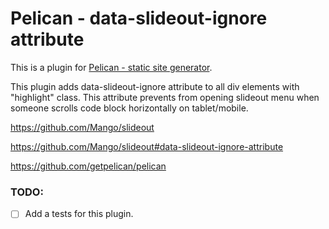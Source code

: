 # Pelican - data-slideout-ignore attribute

This is a plugin for [Pelican - static site generator](https://github.com/getpelican/pelican).

This plugin adds data-slideout-ignore attribute to all div elements with
"highlight" class. This attribute prevents from opening slideout menu when
someone scrolls code block horizontally on tablet/mobile.

https://github.com/Mango/slideout

https://github.com/Mango/slideout#data-slideout-ignore-attribute

https://github.com/getpelican/pelican

### TODO:
- [ ] Add a tests for this plugin.
